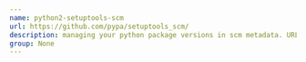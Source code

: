 ```yaml
---
name: python2-setuptools-scm
url: https://github.com/pypa/setuptools_scm/
description: managing your python package versions in scm metadata. URL : https://github.com/pypa/setuptools_scm/ Groups : None
group: None
---
```

